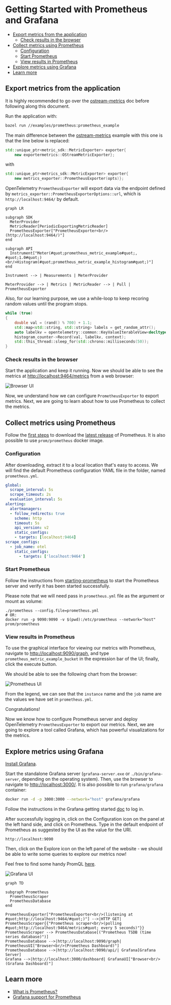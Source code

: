 # Getting Started with Prometheus and Grafana

- [Export metrics from the application](#export-metrics-from-the-application)
  - [Check results in the browser](#check-results-in-the-browser)
- [Collect metrics using Prometheus](#collect-metrics-using-prometheus)
  - [Configuration](#configuration)
  - [Start Prometheus](#start-prometheus)
  - [View results in Prometheus](#view-results-in-prometheus)
- [Explore metrics using Grafana](#explore-metrics-using-grafana)
- [Learn more](#learn-more)

## Export metrics from the application

It is highly recommended to go over the [ostream-metrics](../metrics_simple/README.md)
doc before following along this document.

Run the application with:

```sh
bazel run //examples/prometheus:prometheus_example
```

The main difference between the [ostream-metrics](../metrics_simple/README.md)
example with this one is that the line below is replaced:

```cpp
std::unique_ptr<metric_sdk::MetricExporter> exporter{
    new exportermetrics::OStreamMetricExporter};

```

with

```cpp
std::unique_ptr<metrics_sdk::MetricExporter> exporter{
    new metrics_exporter::PrometheusExporter(opts)};
```

OpenTelemetry `PrometheusExporter` will export
data via the endpoint defined by
`metrics_exporter::PrometheusExporterOptions::url`,
which is `http://localhost:9464/` by default.

```mermaid
graph LR

subgraph SDK
  MeterProvider
  MetricReader[PeriodicExportingMetricReader]
  PrometheusExporter["PrometheusExporter<br/>(http://localhost:9464/)"]
end

subgraph API
  Instrument["Meter(#quot;prometheus_metric_example#quot;, #quot;1.0#quot;)<br/>Histogram(#quot;prometheus_metric_example_histogram#quot;)"]
end

Instrument --> | Measurements | MeterProvider

MeterProvider --> | Metrics | MetricReader --> | Pull | PrometheusExporter
```

Also, for our learning purpose, we use a while-loop to keep recoring random
values until the program stops.

```cpp
while (true)
{
    double val = (rand() % 700) + 1.1;
    std::map<std::string, std::string> labels = get_random_attr();
    auto labelkv = opentelemetry::common::KeyValueIterableView<decltype(labels)>{labels};
    histogram_counter->Record(val, labelkv, context);
    std::this_thread::sleep_for(std::chrono::milliseconds(50));
}
```

### Check results in the browser

Start the application and keep it running. Now we should be able to see the
metrics at [http://localhost:9464/metrics](http://localhost:9464/metrics) from a
web browser:

![Browser UI](https://user-images.githubusercontent.com/71217171/168492500-12bd1c99-33ab-4515-a294-17bc349b5d13.png)

Now, we understand how we can configure `PrometheusExporter` to export metrics.
Next, we are going to learn about how to use Prometheus to collect the metrics.

## Collect metrics using Prometheus

Follow the [first steps](https://prometheus.io/docs/introduction/first_steps/)
to download the [latest release](https://prometheus.io/download/) of Prometheus.
It is also possible to use `prom/prometheus` docker image.

### Configuration

After downloading, extract it to a local location that's easy to
access. We will find the default Prometheus configuration YAML file in the
folder, named `prometheus.yml`.

```yaml
global:
  scrape_interval: 5s
  scrape_timeout: 2s
  evaluation_interval: 5s
alerting:
  alertmanagers:
  - follow_redirects: true
    scheme: http
    timeout: 5s
    api_version: v2
    static_configs:
    - targets: [localhost:9464]
scrape_configs:
  - job_name: otel
    static_configs:
      - targets: ['localhost:9464']
```

### Start Prometheus

Follow the instructions from
[starting-prometheus](https://prometheus.io/docs/introduction/first_steps/#starting-prometheus)
to start the Prometheus server and verify it has been started successfully.

Please note that we will need pass in `prometheus.yml` file as the argument
or mount as volume:

```console
./prometheus --config.file=prometheus.yml
# OR:
docker run -p 9090:9090 -v $(pwd):/etc/prometheus --network="host" prom/prometheus
```

### View results in Prometheus

To use the graphical interface for viewing our metrics with Prometheus, navigate
to [http://localhost:9090/graph](http://localhost:9090/graph),
and type `prometheus_metric_example_bucket` in the expression bar of the UI;
finally, click the execute button.

We should be able to see the following chart from the browser:

![Prometheus UI](https://user-images.githubusercontent.com/71217171/168492437-f9769db1-6f9e-49c6-8ef0-85f5e1188ba0.png)

From the legend, we can see that the `instance` name and the `job` name are the
values we have set in `prometheus.yml`.

Congratulations!

Now we know how to configure Prometheus server and deploy OpenTelemetry
`PrometheusExporter` to export our metrics. Next, we are going to explore a tool
called Grafana, which has powerful visualizations for the metrics.

## Explore metrics using Grafana

[Install Grafana](https://grafana.com/docs/grafana/latest/installation/).

Start the standalone Grafana server (`grafana-server.exe` or
`./bin/grafana-server`, depending on the operating system). Then, use the
browser to navigate to [http://localhost:3000/](http://localhost:3000/).
It is also possible to run `grafana/grafana` container:

```sh
docker run -d -p 3000:3000 --network="host" grafana/grafana
```

Follow the instructions in the Grafana getting started
[doc](https://grafana.com/docs/grafana/latest/getting-started/getting-started/#step-2-log-in)
to log in.

After successfully logging in, click on the Configuration icon
on the panel at the left hand side, and click on Prometheus.
Type in the default endpoint of Prometheus as suggested by the UI
as the value for the URI.

```console
http://localhost:9090
```

Then, click on the Explore icon on the left panel of
the website - we should be able to write some queries to explore our metrics
now!

Feel free to find some handy PromQL
[here](https://promlabs.com/promql-cheat-sheet/).

![Grafana
UI](https://user-images.githubusercontent.com/71217171/168492482-047a4429-4854-4b3c-a2dd-4d75362090d5.png)

```mermaid
graph TD

subgraph Prometheus
  PrometheusScraper
  PrometheusDatabase
end

PrometheusExporter["PrometheusExporter<br/>(listening at #quot;http://localhost:9464/#quot;)"] -->|HTTP GET| PrometheusScraper{{"Prometheus scraper<br/>(polling #quot;http://localhost:9464/metrics#quot; every 5 seconds)"}}
PrometheusScraper --> PrometheusDatabase[("Prometheus TSDB (time series database)")]
PrometheusDatabase -->|http://localhost:9090/graph| PrometheusUI["Browser<br/>(Prometheus Dashboard)"]
PrometheusDatabase -->|http://localhost:9090/api/| Grafana[Grafana Server]
Grafana -->|http://localhost:3000/dashboard| GrafanaUI["Browser<br/>(Grafana Dashboard)"]
```

## Learn more

- [What is Prometheus?](https://prometheus.io/docs/introduction/overview/)
- [Grafana support for
  Prometheus](https://prometheus.io/docs/visualization/grafana/#creating-a-prometheus-graph)
